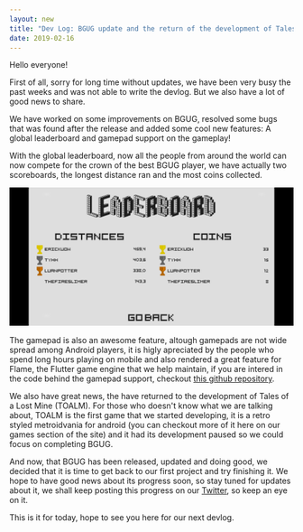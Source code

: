 ```yaml
---
layout: new
title: "Dev Log: BGUG update and the return of the development of Tales"
date: 2019-02-16
---
```


Hello everyone!

First of all, sorry for long time without updates, we have been very busy the past weeks and was not able to write the devlog. But we also have a lot of good news to share.

We have worked on some improvements on BGUG, resolved some bugs that was found after the release and added some cool new features: A global leaderboard and gamepad support on the gameplay!

With the global leaderboard, now all the people from around the world can now compete for the crown of the best BGUG player, we have actually two scoreboards, the longest distance ran and the most coins collected.

<img src="/assets/imgs/news/20190216/scoreboard.png" />

The gamepad is also an awesome feature, altough gamepads are not wide spread among Android players, it is higly apreciated by the people who spend long hours playing on mobile and also rendered a great feature for Flame, the Flutter game engine that we help maintain, if you are intered in the code behind the gamepad support, checkout [this github repository](https://github.com/fireslime/flame_gamepad).

We also have great news, the have returned to the development of Tales of a Lost Mine (TOALM). For those who doesn't know what we are talking about, TOALM is the first game that we started developing, it is a retro styled metroidvania for android (you can checkout more of it here on our games section of the site) and it had its development paused so we could focus on completing BGUG.

And now, that BGUG has been released, updated and doing good, we decided that it is time to get back to our first project and try finishing it. We hope to have good news about its progress soon, so stay tuned for updates about it, we shall keep posting this progress on our [Twitter](https://twitter.com/Fireslime4), so keep an eye on it.

This is it for today, hope to see you here for our next devlog.
